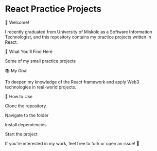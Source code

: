 # React Practice Projects

🎉 Welcome!

I recently graduated from University of Miskolc as a Software Information Technologist, and this repository contains my practice projects written in React.

🚀 What You'll Find Here

Some of my small practice projects

📚 My Goal

To deepen my knowledge of the React framework and apply Web3 technologies in real-world projects.

🌟 How to Use

Clone the repository

Navigate to the folder

Install dependencies

Start the project

If you're interested in my work, feel free to fork or open an issue! 💪